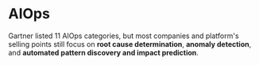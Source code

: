# AIOps

Gartner listed 11 AIOps categories, but most companies and platform's selling points still focus on **root cause determination**, **anomaly detection**, and **automated pattern discovery and impact prediction**.
